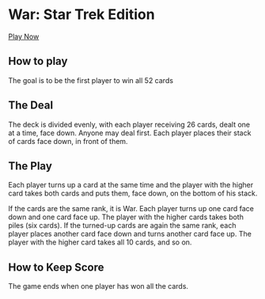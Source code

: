 # War: Star Trek Edition

[Play Now](https://war-card-game-xi.vercel.app/game)
        
## How to play

The goal is to be the first player to win all 52 cards

## The Deal

The deck is divided evenly, with each player receiving 26 cards, dealt one at a time, face down. Anyone may deal first. Each player places their stack of cards face down, in front of them.

## The Play

Each player turns up a card at the same time and the player with the higher card takes both cards and puts them, face down, on the bottom of his stack.

If the cards are the same rank, it is War. Each player turns up one card face down and one card face up. The player with the higher cards takes both piles (six cards). If the turned-up cards are again the same rank, each player places another card face down and turns another card face up. The player with the higher card takes all 10 cards, and so on.

## How to Keep Score

The game ends when one player has won all the cards.